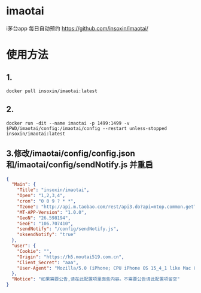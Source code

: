 # imaotai
i茅台app 每日自动预约
https://github.com/insoxin/imaotai/



# 使用方法
## 1.
```docker
docker pull insoxin/imaotai:latest
```
## 2.

```docker
docker run -dit --name imaotai -p 1499:1499 -v $PWD/imaotai/config:/imaotai/config --restart unless-stopped insoxin/imaotai:latest
```

## 3.修改/imaotai/config/config.json和/imaotai/config/sendNotify.js 并重启
```json
{
  "Main": {
    "Title": "insoxin/imaotai",
    "Open": "1,2,3,4",
    "cron": "0 0 9 ? * *",
    "Tzone": "http://api.m.taobao.com/rest/api3.do?api=mtop.common.getTimestamp",
    "MT-APP-Version": "1.0.0",
    "GeoN": "26.598194",
    "GeoE": "106.707410",
    "sendNotify": "/config/sendNotify.js",
    "oksendNotify": "true"
  },
  "user": {
    "Cookie": "",
    "Origin": "https://h5.moutai519.com.cn",
    "Client_Secret": "aaa",
    "User-Agent": "Mozilla/5.0 (iPhone; CPU iPhone OS 15_4_1 like Mac OS X) AppleWebKit/605.1.15 (KHTML, like Gecko) Mobile/15E148 moutaiapp/1.0.6 device-id/insoxin/imaotai"
  },
  "Notice": "如果需要公告,请在此配置项里面些内容。不需要公告请此配置项留空"
}

```
